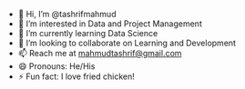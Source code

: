 - 👋 Hi, I’m @tashrifmahmud
- 👀 I’m interested in Data and Project Management
- 🌱 I’m currently learning Data Science
- 💞️ I’m looking to collaborate on Learning and Development
- 📫 Reach me at mahmudtashrif@gmail.com
- 😄 Pronouns: He/His
- ⚡ Fun fact: I love fried chicken!
